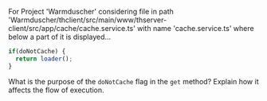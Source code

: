 For Project 'Warmduscher' considering file in path 'Warmduscher/thclient/src/main/www/thserver-client/src/app/cache/cache.service.ts' with name 'cache.service.ts' where below a part of it is displayed... 
```typescript
if(doNotCache) {
  return loader();
}
```
What is the purpose of the `doNotCache` flag in the `get` method? Explain how it affects the flow of execution.